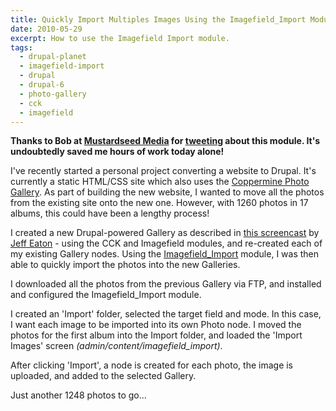 ```yaml
---
title: Quickly Import Multiples Images Using the Imagefield_Import Module
date: 2010-05-29
excerpt: How to use the Imagefield Import module.
tags:
  - drupal-planet
  - imagefield-import
  - drupal
  - drupal-6
  - photo-gallery
  - cck
  - imagefield
---
```


**Thanks to Bob at [Mustardseed Media](http://mustardseedmedia.com) for
[tweeting](http://twitter.com/mustardseedinc/status/14713096905) about this
module. It's undoubtedly saved me hours of work today alone!**

I've recently started a personal project converting a website to Drupal. It's
currently a static HTML/CSS site which also uses the
[Coppermine Photo Gallery](http://coppermine-gallery.net). As part of building
the new website, I wanted to move all the photos from the existing site onto the
new one. However, with 1260 photos in 17 albums, this could have been a lengthy
process!

I created a new Drupal-powered Gallery as described in
[this screencast](http://lullabot.com/articles/photo-galleries-views-attach) by
[Jeff Eaton](http://twitter.com/eaton) - using the CCK and Imagefield modules,
and re-created each of my existing Gallery nodes. Using the
[Imagefield_Import](http://drupal.org/project/imagefield_import) module, I was
then able to quickly import the photos into the new Galleries.

I downloaded all the photos from the previous Gallery via FTP, and installed and
configured the Imagefield_Import module.

I created an 'Import' folder, selected the target field and mode. In this case,
I want each image to be imported into its own Photo node. I moved the photos for
the first album into the Import folder, and loaded the 'Import Images' screen
<em>(admin/content/imagefield_import)</em>.

After clicking 'Import', a node is created for each photo, the image is
uploaded, and added to the selected Gallery.

Just another 1248 photos to go...

